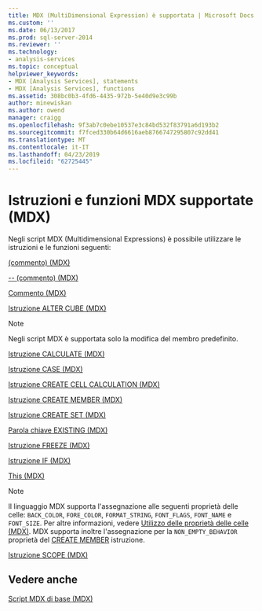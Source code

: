 ```yaml
---
title: MDX (MultiDimensional Expression) è supportata | Microsoft Docs
ms.custom: ''
ms.date: 06/13/2017
ms.prod: sql-server-2014
ms.reviewer: ''
ms.technology:
- analysis-services
ms.topic: conceptual
helpviewer_keywords:
- MDX [Analysis Services], statements
- MDX [Analysis Services], functions
ms.assetid: 308bc0b3-4fd6-4435-972b-5e40d9e3c99b
author: minewiskan
ms.author: owend
manager: craigg
ms.openlocfilehash: 9f3ab7c0ebe10537e3c84bd532f83791a6d193b2
ms.sourcegitcommit: f7fced330b64d6616aeb8766747295807c92dd41
ms.translationtype: MT
ms.contentlocale: it-IT
ms.lasthandoff: 04/23/2019
ms.locfileid: "62725445"
---
```

# <a name="supported-mdx-mdx"></a>Istruzioni e funzioni MDX supportate (MDX)
  Negli script MDX (Multidimensional Expressions) è possibile utilizzare le istruzioni e le funzioni seguenti:  
  
 [&#40;commento&#41; &#40;MDX&#41;](/sql/mdx/comment-mdx)  
  
 [-- &#40;commento&#41; &#40;MDX&#41;](/sql/mdx/comment-mdx)  
  
 [Commento &#40;MDX&#41;](/sql/mdx/comment-mdx)  
  
 [Istruzione ALTER CUBE &#40;MDX&#41;](/sql/mdx/mdx-data-definition-alter-cube)  
  
> [!NOTE]  
>  Negli script MDX è supportata solo la modifica del membro predefinito.  
  
 [Istruzione CALCULATE &#40;MDX&#41;](/sql/mdx/mdx-scripting-calculate)  
  
 [Istruzione CASE &#40;MDX&#41;](/sql/mdx/case-statement-mdx)  
  
 [Istruzione CREATE CELL CALCULATION &#40;MDX&#41;](/sql/mdx/mdx-data-definition-create-cell-calculation)  
  
 [Istruzione CREATE MEMBER &#40;MDX&#41;](/sql/mdx/mdx-data-definition-create-member)  
  
 [Istruzione CREATE SET &#40;MDX&#41;](/sql/mdx/mdx-data-definition-create-set)  
  
 [Parola chiave EXISTING &#40;MDX&#41;](mdx-query-existing-keyword.md)  
  
 [Istruzione FREEZE &#40;MDX&#41;](/sql/mdx/mdx-scripting-freeze)  
  
 [Istruzione IF &#40;MDX&#41;](/sql/mdx/mdx-scripting-if)  
  
 [This &#40;MDX&#41;](/sql/mdx/this-mdx)  
  
> [!NOTE]  
>  Il linguaggio MDX supporta l'assegnazione alle seguenti proprietà delle celle: `BACK_COLOR`, `FORE_COLOR`, `FORMAT_STRING`, `FONT_FLAGS`, `FONT_NAME` e `FONT_SIZE`. Per altre informazioni, vedere [Utilizzo delle proprietà delle celle &#40;MDX&#41;](mdx-cell-properties-using-cell-properties.md). MDX supporta inoltre l'assegnazione per la `NON_EMPTY_BEHAVIOR` proprietà del [CREATE MEMBER](/sql/mdx/mdx-data-definition-create-member) istruzione.  
  
 [Istruzione SCOPE &#40;MDX&#41;](/sql/mdx/mdx-scripting-scope)  
  
## <a name="see-also"></a>Vedere anche  
 [Script MDX di base &#40;MDX&#41;](the-basic-mdx-script-mdx.md)  
  
  
